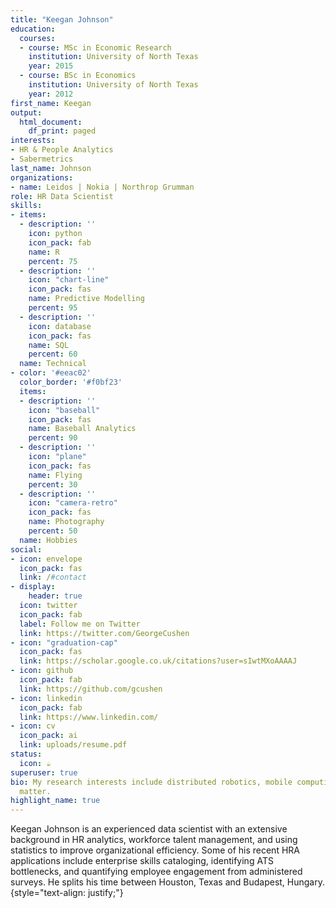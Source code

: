 ```yaml
---
title: "Keegan Johnson"
education:
  courses:
  - course: MSc in Economic Research
    institution: University of North Texas
    year: 2015
  - course: BSc in Economics
    institution: University of North Texas
    year: 2012
first_name: Keegan
output:
  html_document:
    df_print: paged
interests:
- HR & People Analytics
- Sabermetrics
last_name: Johnson
organizations:
- name: Leidos | Nokia | Northrop Grumman
role: HR Data Scientist
skills:
- items:
  - description: ''
    icon: python
    icon_pack: fab
    name: R
    percent: 75
  - description: ''
    icon: "chart-line"
    icon_pack: fas
    name: Predictive Modelling
    percent: 95
  - description: ''
    icon: database
    icon_pack: fas
    name: SQL
    percent: 60
  name: Technical
- color: '#eeac02'
  color_border: '#f0bf23'
  items:
  - description: ''
    icon: "baseball"
    icon_pack: fas
    name: Baseball Analytics
    percent: 90
  - description: ''
    icon: "plane"
    icon_pack: fas
    name: Flying
    percent: 30
  - description: ''
    icon: "camera-retro"
    icon_pack: fas
    name: Photography
    percent: 50
  name: Hobbies
social:
- icon: envelope
  icon_pack: fas
  link: /#contact
- display:
    header: true
  icon: twitter
  icon_pack: fab
  label: Follow me on Twitter
  link: https://twitter.com/GeorgeCushen
- icon: "graduation-cap"
  icon_pack: fas
  link: https://scholar.google.co.uk/citations?user=sIwtMXoAAAAJ
- icon: github
  icon_pack: fab
  link: https://github.com/gcushen
- icon: linkedin
  icon_pack: fab
  link: https://www.linkedin.com/
- icon: cv
  icon_pack: ai
  link: uploads/resume.pdf
status:
  icon: ☕️
superuser: true
bio: My research interests include distributed robotics, mobile computing and programmable
  matter.
highlight_name: true
---
```


Keegan Johnson is an experienced data scientist with an extensive background in HR analytics, workforce talent management, and using statistics to improve organizational efficiency. Some of his recent HRA applications include enterprise skills cataloging, identifying ATS bottlenecks, and quantifying employee engagement from administered surveys. He splits his time between Houston, Texas and Budapest, Hungary.
{style="text-align: justify;"}
